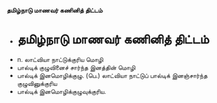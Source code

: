 **தமிழ்நாடு மாணவர் கணினித் திட்டம்**
- # தமிழ்நாடு மாணவர் கணினித் திட்டம்
- n. லாட்வியா நாட்டுக்குரிய மொழி
- பால்டிக் குழுவினைச் சார்ந்த இனத்தின் மொழி
- பால்டிக் இனமொழிக்குழு. (பெ.) லாட்வியா நாட்டுப் பால்டிக் இனஞ்சார்ந்த குழுவினுக்குரிய
- பால்டிக் இனமொழிக்குழுவுக்குரிய.

